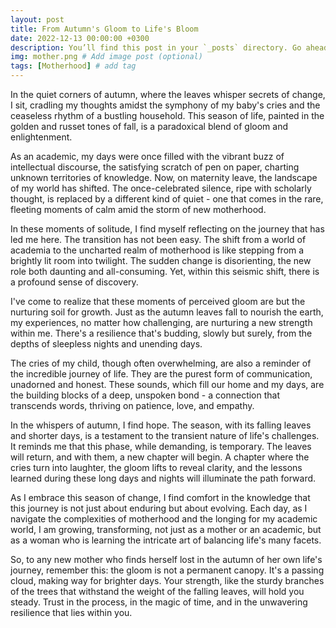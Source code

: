 ```yaml
---
layout: post
title: From Autumn's Gloom to Life's Bloom
date: 2022-12-13 00:00:00 +0300
description: You’ll find this post in your `_posts` directory. Go ahead and edit it and re-build the site to see your changes. # Add post description (optional)
img: mother.png # Add image post (optional)
tags: [Motherhood] # add tag
---
```

In the quiet corners of autumn, where the leaves whisper secrets of change, I sit, cradling my thoughts amidst the symphony of my baby's cries and the ceaseless rhythm of a bustling household. This season of life, painted in the golden and russet tones of fall, is a paradoxical blend of gloom and enlightenment. 

As an academic, my days were once filled with the vibrant buzz of intellectual discourse, the satisfying scratch of pen on paper, charting unknown territories of knowledge. Now, on maternity leave, the landscape of my world has shifted. The once-celebrated silence, ripe with scholarly thought, is replaced by a different kind of quiet - one that comes in the rare, fleeting moments of calm amid the storm of new motherhood. 

In these moments of solitude, I find myself reflecting on the journey that has led me here. The transition has not been easy. The shift from a world of academia to the uncharted realm of motherhood is like stepping from a brightly lit room into twilight. The sudden change is disorienting, the new role both daunting and all-consuming. Yet, within this seismic shift, there is a profound sense of discovery.

I've come to realize that these moments of perceived gloom are but the nurturing soil for growth. Just as the autumn leaves fall to nourish the earth, my experiences, no matter how challenging, are nurturing a new strength within me. There's a resilience that's budding, slowly but surely, from the depths of sleepless nights and unending days.

The cries of my child, though often overwhelming, are also a reminder of the incredible journey of life. They are the purest form of communication, unadorned and honest. These sounds, which fill our home and my days, are the building blocks of a deep, unspoken bond - a connection that transcends words, thriving on patience, love, and empathy.

In the whispers of autumn, I find hope. The season, with its falling leaves and shorter days, is a testament to the transient nature of life's challenges. It reminds me that this phase, while demanding, is temporary. The leaves will return, and with them, a new chapter will begin. A chapter where the cries turn into laughter, the gloom lifts to reveal clarity, and the lessons learned during these long days and nights will illuminate the path forward.

As I embrace this season of change, I find comfort in the knowledge that this journey is not just about enduring but about evolving. Each day, as I navigate the complexities of motherhood and the longing for my academic world, I am growing, transforming, not just as a mother or an academic, but as a woman who is learning the intricate art of balancing life's many facets.

So, to any new mother who finds herself lost in the autumn of her own life's journey, remember this: the gloom is not a permanent canopy. It's a passing cloud, making way for brighter days. Your strength, like the sturdy branches of the trees that withstand the weight of the falling leaves, will hold you steady. Trust in the process, in the magic of time, and in the unwavering resilience that lies within you.